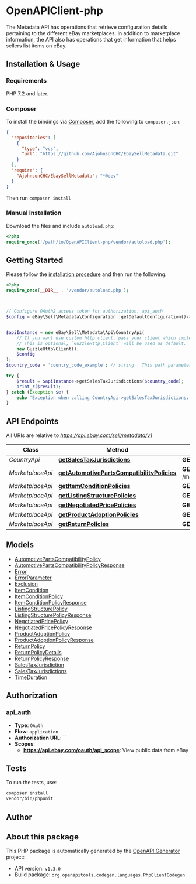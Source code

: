 # OpenAPIClient-php

The Metadata API has operations that retrieve configuration details pertaining to the different eBay marketplaces. In addition to marketplace information, the API also has operations that get information that helps sellers list items on eBay.


## Installation & Usage

### Requirements

PHP 7.2 and later.

### Composer

To install the bindings via [Composer](https://getcomposer.org/), add the following to `composer.json`:

```json
{
  "repositories": [
    {
      "type": "vcs",
      "url": "https://github.com/AjohnsonCHC/EbaySellMetadata.git"
    }
  ],
  "require": {
    "AjohnsonCHC/EbaySellMetadata": "*@dev"
  }
}
```

Then run `composer install`

### Manual Installation

Download the files and include `autoload.php`:

```php
<?php
require_once('/path/to/OpenAPIClient-php/vendor/autoload.php');
```

## Getting Started

Please follow the [installation procedure](#installation--usage) and then run the following:

```php
<?php
require_once(__DIR__ . '/vendor/autoload.php');



// Configure OAuth2 access token for authorization: api_auth
$config = eBay\Sell\Metadata\Configuration::getDefaultConfiguration()->setAccessToken('YOUR_ACCESS_TOKEN');


$apiInstance = new eBay\Sell\Metadata\Api\CountryApi(
    // If you want use custom http client, pass your client which implements `GuzzleHttp\ClientInterface`.
    // This is optional, `GuzzleHttp\Client` will be used as default.
    new GuzzleHttp\Client(),
    $config
);
$country_code = 'country_code_example'; // string | This path parameter specifies the two-letter ISO 3166-1 Alpha-2 country code for the country whose jurisdictions you want to retrieve. eBay provides sales tax jurisdiction information for Canada and the United States. Valid values for this path parameter are CA and US.

try {
    $result = $apiInstance->getSalesTaxJurisdictions($country_code);
    print_r($result);
} catch (Exception $e) {
    echo 'Exception when calling CountryApi->getSalesTaxJurisdictions: ', $e->getMessage(), PHP_EOL;
}

```

## API Endpoints

All URIs are relative to *https://api.ebay.com/sell/metadata/v1*

Class | Method | HTTP request | Description
------------ | ------------- | ------------- | -------------
*CountryApi* | [**getSalesTaxJurisdictions**](docs/Api/CountryApi.md#getsalestaxjurisdictions) | **GET** /country/{countryCode}/sales_tax_jurisdiction | 
*MarketplaceApi* | [**getAutomotivePartsCompatibilityPolicies**](docs/Api/MarketplaceApi.md#getautomotivepartscompatibilitypolicies) | **GET** /marketplace/{marketplace_id}/get_automotive_parts_compatibility_policies | 
*MarketplaceApi* | [**getItemConditionPolicies**](docs/Api/MarketplaceApi.md#getitemconditionpolicies) | **GET** /marketplace/{marketplace_id}/get_item_condition_policies | 
*MarketplaceApi* | [**getListingStructurePolicies**](docs/Api/MarketplaceApi.md#getlistingstructurepolicies) | **GET** /marketplace/{marketplace_id}/get_listing_structure_policies | 
*MarketplaceApi* | [**getNegotiatedPricePolicies**](docs/Api/MarketplaceApi.md#getnegotiatedpricepolicies) | **GET** /marketplace/{marketplace_id}/get_negotiated_price_policies | 
*MarketplaceApi* | [**getProductAdoptionPolicies**](docs/Api/MarketplaceApi.md#getproductadoptionpolicies) | **GET** /marketplace/{marketplace_id}/get_product_adoption_policies | 
*MarketplaceApi* | [**getReturnPolicies**](docs/Api/MarketplaceApi.md#getreturnpolicies) | **GET** /marketplace/{marketplace_id}/get_return_policies | 

## Models

- [AutomotivePartsCompatibilityPolicy](docs/Model/AutomotivePartsCompatibilityPolicy.md)
- [AutomotivePartsCompatibilityPolicyResponse](docs/Model/AutomotivePartsCompatibilityPolicyResponse.md)
- [Error](docs/Model/Error.md)
- [ErrorParameter](docs/Model/ErrorParameter.md)
- [Exclusion](docs/Model/Exclusion.md)
- [ItemCondition](docs/Model/ItemCondition.md)
- [ItemConditionPolicy](docs/Model/ItemConditionPolicy.md)
- [ItemConditionPolicyResponse](docs/Model/ItemConditionPolicyResponse.md)
- [ListingStructurePolicy](docs/Model/ListingStructurePolicy.md)
- [ListingStructurePolicyResponse](docs/Model/ListingStructurePolicyResponse.md)
- [NegotiatedPricePolicy](docs/Model/NegotiatedPricePolicy.md)
- [NegotiatedPricePolicyResponse](docs/Model/NegotiatedPricePolicyResponse.md)
- [ProductAdoptionPolicy](docs/Model/ProductAdoptionPolicy.md)
- [ProductAdoptionPolicyResponse](docs/Model/ProductAdoptionPolicyResponse.md)
- [ReturnPolicy](docs/Model/ReturnPolicy.md)
- [ReturnPolicyDetails](docs/Model/ReturnPolicyDetails.md)
- [ReturnPolicyResponse](docs/Model/ReturnPolicyResponse.md)
- [SalesTaxJurisdiction](docs/Model/SalesTaxJurisdiction.md)
- [SalesTaxJurisdictions](docs/Model/SalesTaxJurisdictions.md)
- [TimeDuration](docs/Model/TimeDuration.md)

## Authorization

### api_auth

- **Type**: `OAuth`
- **Flow**: `application`
- **Authorization URL**: ``
- **Scopes**: 
    - **https://api.ebay.com/oauth/api_scope**: View public data from eBay

## Tests

To run the tests, use:

```bash
composer install
vendor/bin/phpunit
```

## Author



## About this package

This PHP package is automatically generated by the [OpenAPI Generator](https://openapi-generator.tech) project:

- API version: `v1.3.0`
- Build package: `org.openapitools.codegen.languages.PhpClientCodegen`
